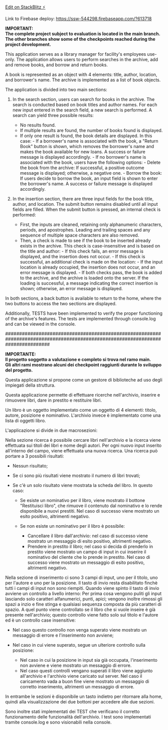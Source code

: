 [Edit on StackBlitz ⚡️](https://stackblitz.com/edit/angular-tk7hbp)

Link to Firebase deploy: https://ssw-544298.firebaseapp.com/?613718        

**IMPORTANT:   
The complete project subject to evaluation is located in the main branch.   
The other branches show some of the checkpoints reached during the project development.**   

This application serves as a library manager for facility's employees use-only.
The application allows users to perform searches in the archive, add and remove books, and borrow and return books.

A book is represented as an object with 4 elements: title, author, location, and borrower's name. The archive is implemented as a list of book objects.

The application is divided into two main sections:

1. In the search section, users can search for books in the archive. The search is conducted based on book titles and author names. For each new input entered in the search field, a new search is performed. A search can yield three possible results:
   - No results found.
   - If multiple results are found, the number of books found is displayed.
   - If only one result is found, the book details are displayed. In this case:
         - If a borrower's name is associated with the book, a "Return Book" button is shown, which removes the borrower's name and makes the book available for new loans. A success or failure message is displayed accordingly.
         - If no borrower's name is associated with the book, users have the following options:
             - Delete the book from the archive: If successful, a positive outcome message is displayed; otherwise, a negative one.
             - Borrow the book: If users decide to borrow the book, an input field is shown to enter the borrower's name. A success or failure message is displayed accordingly.

2. In the insertion section, there are three input fields for the book title, author, and location. The submit button remains disabled until all input fields are filled. When the submit button is pressed, an internal check is performed:
   - First, the inputs are cleaned, retaining only alphanumeric characters, periods, and apostrophes. Leading and trailing spaces and any sequence of multiple space characters are also removed.
   - Then, a check is made to see if the book to be inserted already exists in the archive. This check is case-insensitive and is based on the title and author:
         - If this check fails, an error message is displayed, and the insertion does not occur.
         - If this check is successful, an additional check is made on the location:
               - If the input location is already occupied, the insertion does not occur, and an error message is displayed.
               - If both checks pass, the book is added to the archive, and the archive is loaded onto the server. If the loading is successful, a message indicating the correct insertion is shown; otherwise, an error message is displayed.

In both sections, a back button is available to return to the home, where the two buttons to access the two sections are displayed.

Additionally, TESTS have been implemented to verify the proper functioning of the archive's features. The tests are implemented through console.log and can be viewed in the console.    

################################################################################################################################    

**IMPORTANTE:     
Il progetto soggetto a valutazione e completo si trova nel ramo main.     
Gli altri rami mostrano alcuni dei checkpoint raggiunti durante lo sviluppo del progetto.**    

Questa applicazione si propone come un gestore di biblioteche ad uso degli impiegati della struttura.

Questa applicazione permette di effettuare ricerche nell'archivio, inserire e rimuovere libri, dare in prestito e restituire libri. 

Un libro è un oggetto implementato come un oggetto di 4 elementi: titolo, autore, posizione e nominativo. L'archivio invece è implementato come una lista di oggetti libro.        

L'applicazione si divide in due macrosezioni:

Nella sezione ricerca è possibile cercare libri nell'archivio e la ricerca viene effettuata sui titoli dei libri e nome degli autori.
Per ogni nuovo input inserito all'interno del campo, viene effettuata una nuova ricerca. Una ricerca può portare a 3 possibili risultati: 
- Nessun risultato;
- Se ci sono più risultati viene mostrato il numero di libri trovati;
- Se c'è un solo risultato viene mostrata la scheda del libro. In questo caso:

    - Se esiste un nominativo per il libro, viene mostrato il bottone "Restituisci libro", che rimuove il contenuto dal nominativo e lo rende disponibile a nuovi prestiti. Nel caso di successo viene mostrato un esito positivo, altrimenti negativo.
    - Se non esiste un nominativo per il libro è possibile:

      - Cancellare il libro dall'archivio: nel caso di successo viene mostrato un messaggio di esito positivo, altrimenti negativo.
      - Prendere in prestito il libro; nel caso si decida di prenderlo in prestito viene mostrato un campo di input in cui inserire il nominativo del cliente che lo prende in prestito. Nel caso di successo viene mostrato un messaggio di esito positivo, altrimenti negativo.


Nella sezione di inserimento ci sono 3 campi di input, uno per il titolo, uno per l'autore e uno per la posizione. Il tasto di invio resta disabilitato finchè tutti i campi di input non sono riempiti. Quando viene spinto il tasto di invio avviene un controllo a livello interno:
Per prima cosa vengono puliti gli input lasciando solo caratteri alfanumerici, punti, apici; vengono inoltre rimossi gli spazi a inzio e fine stinga e qualsiasi sequenza composta da più caratteri di spazio. 
A quel punto viene controllato se il libro che si vuole inseire è già presente nell'archivio; questo controllo viene fatto solo sul titolo e l'autore ed è un controllo case insensitive:
- Nel caso questo controllo non venga superato viene mostrato un messaggio di errore e l'inserimento non avviene; 
- Nel caso in cui viene superato, segue un ulteriore controllo sulla posizione:  

  - Nel caso in cui la posizione in input sia già occupata, l'inserimento non avviene e viene mostrato un messaggio di errore. 
  - Nel caso questi controlli vengano superati il libro viene aggiunto all'archivio e l'archivio viene caricato sul server. 
  Nel caso il caricamento vada a buon fine viene mostrato un messaggio di corretto inserimento, altrimenti un messaggio di errore.


In entrambe le sezioni è disponibile un tasto indietro per ritornare alla home, quindi alla visualizzazione dei due bottoni per accedere alle due sezioni.    

Sono inoltre stati implementati dei TEST che verificano il corretto funzionamento delle funzionalità dell'archivio. I test sono implementati tramite console.log e sono visionabili nella console.
